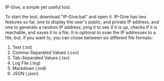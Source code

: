 IP-Give, a simple yet useful tool.

To start the tool, download "IP-Give.bat" and open it.
IP-Give has two features so far, one to display the user's public, and private IP address, and one to generate a random IP address, ping it to see if it is up, checks if it is reachable, and saves it to a file.
It is optional to svae the IP addresses to a file, but, if you want to, you can chose between six different file formats: 
1. Text (.txt)
2. Comma-Separated Values (.csv)
3. Tab-Separated Values (.tsv)
4. Log File (.log)
5. Markdown (.md)
6. JSON (.json)
